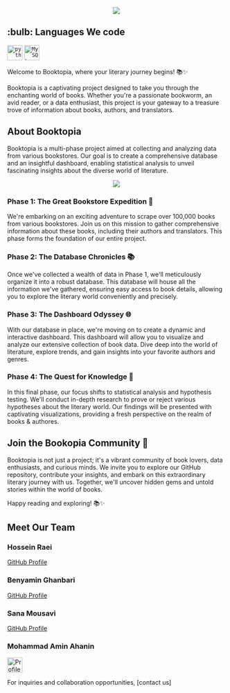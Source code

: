 <div align="center">
    <a href="https://git.io/typing-svg"><img src="https://readme-typing-svg.demolab.com?font=Roboto+Slab&color=%87CEEB;&size=30&center=true&vCenter=true&width=450&lines=Welcome To Booktopia"></a>
</div>

<h2>:bulb: Languages We code </h2>
<code><img title="Python" alt="python" width="35px" src="https://cdn.jsdelivr.net/gh/devicons/devicon/icons/python/python-original.svg" /></code>
<code><img title="MySQL" alt="MySQL" width="35px" src="https://cdn.jsdelivr.net/gh/devicons/devicon/icons/mysql/mysql-original-wordmark.svg" /></code>


Welcome to Booktopia, where your literary journey begins! 📚✨

Booktopia is a captivating project designed to take you through the enchanting world of books. Whether you're a passionate bookworm, an avid reader, or a data enthusiast, this project is your gateway to a treasure trove of information about books, authors, and translators.

## About Booktopia

Booktopia is a multi-phase project aimed at collecting and analyzing data from various bookstores. Our goal is to create a comprehensive database and an insightful dashboard, enabling statistical analysis to unveil fascinating insights about the diverse world of literature.

<div align="center">
    <a href="https://git.io/typing-svg"><img src="https://readme-typing-svg.demolab.com?font=Roboto+Slab&color=%87CEEB;&size=30&center=true&vCenter=true&width=450&lines=Project Phases "></a>
</div>

### Phase 1: The Great Bookstore Expedition 📖

We're embarking on an exciting adventure to scrape over 100,000 books from various bookstores. Join us on this mission to gather comprehensive information about these books, including their authors and translators. This phase forms the foundation of our entire project.

### Phase 2: The Database Chronicles 📚

Once we've collected a wealth of data in Phase 1, we'll meticulously organize it into a robust database. This database will house all the information we've gathered, ensuring easy access to book details, allowing you to explore the literary world conveniently and precisely.

### Phase 3: The Dashboard Odyssey 🌐

With our database in place, we're moving on to create a dynamic and interactive dashboard. This dashboard will allow you to visualize and analyze our extensive collection of book data. Dive deep into the world of literature, explore trends, and gain insights into your favorite authors and genres.

### Phase 4: The Quest for Knowledge 🧠

In this final phase, our focus shifts to statistical analysis and hypothesis testing. We'll conduct in-depth research to prove or reject various hypotheses about the literary world. Our findings will be presented with captivating visualizations, providing a fresh perspective on the realm of books & authores.

## Join the Bookopia Community 🌟

Booktopia is not just a project; it's a vibrant community of book lovers, data enthusiasts, and curious minds. We invite you to explore our GitHub repository, contribute your insights, and embark on this extraordinary literary journey with us. Together, we'll uncover hidden gems and untold stories within the world of books.

Happy reading and exploring! 📚✨

<div>
    <h2>Meet Our Team</h2>

<div class="team-member">
        <h3>Hossein Raei</h3>
        <a href="https://github.com/Raei-MH">GitHub Profile</a>
    </div>

<div class="team-member">
        <h3>Benyamin Ghanbari</h3>
        <a href="https://github.com/youngbenyamin">GitHub Profile</a>
    </div>

<div class="team-member">
        <h3>Sana Mousavi</h3>
        <a href="https://github.com/sanoooavi">GitHub Profile</a>
    </div>

<div class="team-member">
        <h3>Mohammad Amin Ahanin</h3>
         <a href="https://github.com/mohAhanin">
    <img src="https://avatars.githubusercontent.com/u/117204770?v=4" alt="Profile Icon" width="35px" />
</a>
</div>

For inquiries and collaboration opportunities, [contact us]
